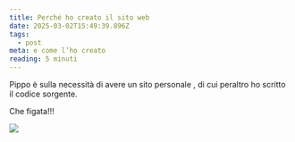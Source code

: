 ```yaml
---
title: Perché ho creato il sito web
date: 2025-03-02T15:49:39.896Z
tags:
  - post
meta: e come l’ho creato
reading: 5 minuti
---
```

Pippo è sulla necessità di avere un sito personale , di cui peraltro ho scritto il codice sorgente.

Che figata!!!



![](/assets/man.jpg)